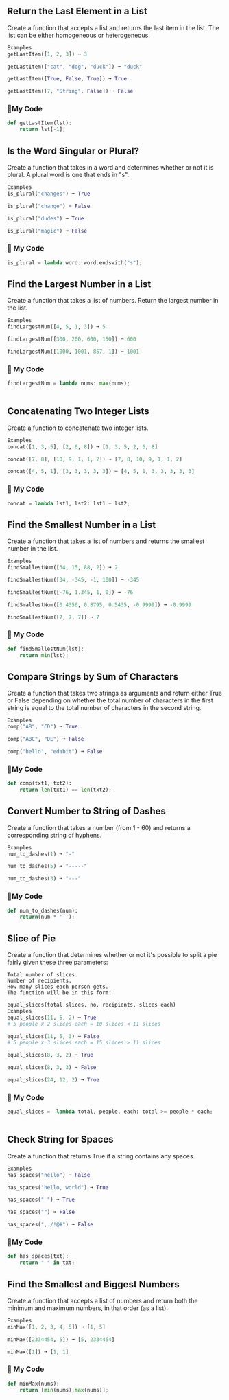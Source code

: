 ## Return the Last Element in a List
Create a function that accepts a list and returns the last item in the list. The list can be either homogeneous or heterogeneous.
```python
Examples
getLastItem([1, 2, 3]) ➞ 3

getLastItem(["cat", "dog", "duck"]) ➞ "duck"

getLastItem([True, False, True]) ➞ True

getLastItem([7, "String", False]) ➞ False
```
### :hamburger:My Code
```python
def getLastItem(lst):
	return lst[-1];
```

## Is the Word Singular or Plural?
Create a function that takes in a word and determines whether or not it is plural. A plural word is one that ends in "s".
```python
Examples
is_plural("changes") ➞ True

is_plural("change") ➞ False

is_plural("dudes") ➞ True

is_plural("magic") ➞ False
```
### :pizza: My Code
```python
is_plural = lambda word: word.endswith("s");
```

## Find the Largest Number in a List
Create a function that takes a list of numbers. Return the largest number in the list.
```python
Examples
findLargestNum([4, 5, 1, 3]) ➞ 5

findLargestNum([300, 200, 600, 150]) ➞ 600

findLargestNum([1000, 1001, 857, 1]) ➞ 1001
```
### :fries: My Code
```python
findLargestNum = lambda nums: max(nums);
	
```

## Concatenating Two Integer Lists
Create a function to concatenate two integer lists.
```python
Examples
concat([1, 3, 5], [2, 6, 8]) ➞ [1, 3, 5, 2, 6, 8]

concat([7, 8], [10, 9, 1, 1, 2]) ➞ [7, 8, 10, 9, 1, 1, 2]

concat([4, 5, 1], [3, 3, 3, 3, 3]) ➞ [4, 5, 1, 3, 3, 3, 3, 3]
```
### :spaghetti: My Code
```python
concat = lambda lst1, lst2: lst1 + lst2;
```
## Find the Smallest Number in a List
Create a function that takes a list of numbers and returns the smallest number in the list.
```python
Examples
findSmallestNum([34, 15, 88, 2]) ➞ 2

findSmallestNum([34, -345, -1, 100]) ➞ -345

findSmallestNum([-76, 1.345, 1, 0]) ➞ -76

findSmallestNum([0.4356, 0.8795, 0.5435, -0.9999]) ➞ -0.9999

findSmallestNum([7, 7, 7]) ➞ 7
```
### :curry: My Code
```python
def findSmallestNum(lst):
	return min(lst);
```
## Compare Strings by Sum of Characters
Create a function that takes two strings as arguments and return either True or False depending on whether the total number of characters in the first string is equal to the total number of characters in the second string.
```python
Examples
comp("AB", "CD") ➞ True

comp("ABC", "DE") ➞ False

comp("hello", "edabit") ➞ False
```
### :meat_on_bone:My Code
```python
def comp(txt1, txt2):
	return len(txt1) == len(txt2);
```

## Convert Number to String of Dashes
Create a function that takes a number (from 1 - 60) and returns a corresponding string of hyphens.
```python
Examples
num_to_dashes(1) ➞ "-"

num_to_dashes(5) ➞ "-----"

num_to_dashes(3) ➞ "---"
```
### :fried_shrimp:My Code
```python
def num_to_dashes(num):
	return(num * '-');
```

## Slice of Pie
Create a function that determines whether or not it's possible to split a pie fairly given these three parameters:
```
Total number of slices.
Number of recipients.
How many slices each person gets.
The function will be in this form:
```
```python
equal_slices(total slices, no. recipients, slices each)
Examples
equal_slices(11, 5, 2) ➞ True
# 5 people x 2 slices each = 10 slices < 11 slices 

equal_slices(11, 5, 3) ➞ False
# 5 people x 3 slices each = 15 slices > 11 slices

equal_slices(8, 3, 2) ➞ True

equal_slices(8, 3, 3) ➞ False

equal_slices(24, 12, 2) ➞ True
```
### :bento: My Code
```python
equal_slices =  lambda total, people, each: total >= people * each;
	
```
## Check String for Spaces
Create a function that returns True if a string contains any spaces.
```python
Examples
has_spaces("hello") ➞ False

has_spaces("hello, world") ➞ True

has_spaces(" ") ➞ True

has_spaces("") ➞ False

has_spaces(",./!@#") ➞ False
```
### :sushi:My Code
```python
def has_spaces(txt):
	return " " in txt;
```

## Find the Smallest and Biggest Numbers
Create a function that accepts a list of numbers and return both the minimum and maximum numbers, in that order (as a list).
```python
Examples
minMax([1, 2, 3, 4, 5]) ➞ [1, 5]

minMax([2334454, 5]) ➞ [5, 2334454]

minMax([1]) ➞ [1, 1]
```
### :ramen: My Code
```python
def minMax(nums):
	return [min(nums),max(nums)];
```
